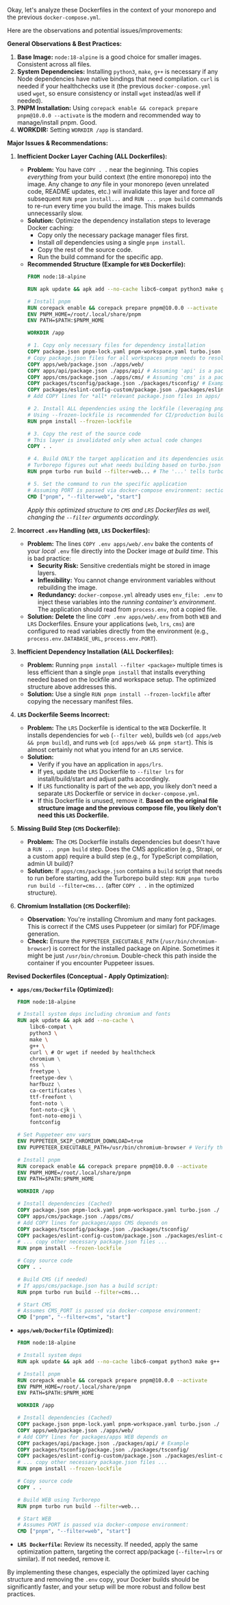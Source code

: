 Okay, let's analyze these Dockerfiles in the context of your monorepo and the previous `docker-compose.yml`.

Here are the observations and potential issues/improvements:

**General Observations & Best Practices:**

1.  **Base Image:** `node:18-alpine` is a good choice for smaller images. Consistent across all files.
2.  **System Dependencies:** Installing `python3`, `make`, `g++` is necessary if any Node dependencies have native bindings that need compilation. `curl` is needed if your healthchecks use it (the previous `docker-compose.yml` used `wget`, so ensure consistency or install `wget` instead/as well if needed).
3.  **PNPM Installation:** Using `corepack enable && corepack prepare pnpm@10.0.0 --activate` is the modern and recommended way to manage/install pnpm. Good.
4.  **WORKDIR:** Setting `WORKDIR /app` is standard.

**Major Issues & Recommendations:**

1.  **Inefficient Docker Layer Caching (ALL Dockerfiles):**
    *   **Problem:** You have `COPY . .` near the beginning. This copies *everything* from your build context (the entire monorepo) into the image. Any change to *any* file in your monorepo (even unrelated code, README updates, etc.) will invalidate this layer and force *all* subsequent `RUN pnpm install...` and `RUN ... pnpm build` commands to re-run every time you build the image. This makes builds unnecessarily slow.
    *   **Solution:** Optimize the dependency installation steps to leverage Docker caching:
        *   Copy only the necessary package manager files first.
        *   Install *all* dependencies using a single `pnpm install`.
        *   Copy the rest of the source code.
        *   Run the build command for the specific app.
    *   **Recommended Structure (Example for `WEB` Dockerfile):**
        ```dockerfile
        FROM node:18-alpine

        RUN apk update && apk add --no-cache libc6-compat python3 make g++ curl # or wget

        # Install pnpm
        RUN corepack enable && corepack prepare pnpm@10.0.0 --activate
        ENV PNPM_HOME=/root/.local/share/pnpm
        ENV PATH=$PATH:$PNPM_HOME

        WORKDIR /app

        # 1. Copy only necessary files for dependency installation
        COPY package.json pnpm-lock.yaml pnpm-workspace.yaml turbo.json ./
        # Copy package.json files for all workspaces pnpm needs to resolve dependencies
        COPY apps/web/package.json ./apps/web/
        COPY apps/api/package.json ./apps/api/ # Assuming 'api' is a package/app 'web' depends on
        COPY apps/cms/package.json ./apps/cms/ # Assuming 'cms' is a package/app 'web' depends on
        COPY packages/tsconfig/package.json ./packages/tsconfig/ # Example package
        COPY packages/eslint-config-custom/package.json ./packages/eslint-config-custom/ # Example package
        # Add COPY lines for *all* relevant package.json files in apps/ and packages/

        # 2. Install ALL dependencies using the lockfile (leveraging pnpm workspace protocol)
        # Using --frozen-lockfile is recommended for CI/production builds
        RUN pnpm install --frozen-lockfile

        # 3. Copy the rest of the source code
        # This layer is invalidated only when actual code changes
        COPY . .

        # 4. Build ONLY the target application and its dependencies using Turborepo
        # Turborepo figures out what needs building based on turbo.json and code changes
        RUN pnpm turbo run build --filter=web... # The '...' tells turbo to include dependencies

        # 5. Set the command to run the specific application
        # Assuming PORT is passed via docker-compose environment: section
        CMD ["pnpm", "--filter=web", "start"]
        ```
        *Apply this optimized structure to `CMS` and `LRS` Dockerfiles as well, changing the `--filter` arguments accordingly.*

2.  **Incorrect `.env` Handling (`WEB`, `LRS` Dockerfiles):**
    *   **Problem:** The lines `COPY .env apps/web/.env` bake the contents of your *local* `.env` file directly into the Docker image *at build time*. This is bad practice:
        *   **Security Risk:** Sensitive credentials might be stored in image layers.
        *   **Inflexibility:** You cannot change environment variables without rebuilding the image.
        *   **Redundancy:** `docker-compose.yml` already uses `env_file: .env` to inject these variables into the *running container's environment*. The application should read from `process.env`, not a copied file.
    *   **Solution:** **Delete** the line `COPY .env apps/web/.env` from both `WEB` and `LRS` Dockerfiles. Ensure your applications (`web`, `lrs`, `cms`) are configured to read variables directly from the environment (e.g., `process.env.DATABASE_URL`, `process.env.PORT`).

3.  **Inefficient Dependency Installation (ALL Dockerfiles):**
    *   **Problem:** Running `pnpm install --filter <package>` multiple times is less efficient than a single `pnpm install` that installs everything needed based on the lockfile and workspace setup. The optimized structure above addresses this.
    *   **Solution:** Use a single `RUN pnpm install --frozen-lockfile` after copying the necessary manifest files.

4.  **`LRS` Dockerfile Seems Incorrect:**
    *   **Problem:** The `LRS` Dockerfile is identical to the `WEB` Dockerfile. It installs dependencies for `web` (`--filter web`), builds `web` (`cd apps/web && pnpm build`), and runs `web` (`cd apps/web && pnpm start`). This is almost certainly not what you intend for an `LRS` service.
    *   **Solution:**
        *   Verify if you have an application in `apps/lrs`.
        *   If yes, update the `LRS` Dockerfile to `--filter lrs` for install/build/start and adjust paths accordingly.
        *   If `LRS` functionality is part of the `web` app, you likely don't need a separate `LRS` Dockerfile or service in `docker-compose.yml`.
        *   If this Dockerfile is unused, remove it. **Based on the original file structure image and the previous compose file, you likely don't need this `LRS` Dockerfile.**

5.  **Missing Build Step (`CMS` Dockerfile):**
    *   **Problem:** The `CMS` Dockerfile installs dependencies but doesn't have a `RUN ... pnpm build` step. Does the CMS application (e.g., Strapi, or a custom app) require a build step (e.g., for TypeScript compilation, admin UI build)?
    *   **Solution:** If `apps/cms/package.json` contains a `build` script that needs to run before starting, add the Turborepo build step: `RUN pnpm turbo run build --filter=cms...` (after `COPY . .` in the optimized structure).

6.  **Chromium Installation (`CMS` Dockerfile):**
    *   **Observation:** You're installing Chromium and many font packages. This is correct if the CMS uses Puppeteer (or similar) for PDF/image generation.
    *   **Check:** Ensure the `PUPPETEER_EXECUTABLE_PATH` (`/usr/bin/chromium-browser`) is correct for the installed package on Alpine. Sometimes it might be just `/usr/bin/chromium`. Double-check this path inside the container if you encounter Puppeteer issues.

**Revised Dockerfiles (Conceptual - Apply Optimization):**

*   **`apps/cms/Dockerfile` (Optimized):**
    ```dockerfile
    FROM node:18-alpine

    # Install system deps including chromium and fonts
    RUN apk update && apk add --no-cache \
        libc6-compat \
        python3 \
        make \
        g++ \
        curl \ # Or wget if needed by healthcheck
        chromium \
        nss \
        freetype \
        freetype-dev \
        harfbuzz \
        ca-certificates \
        ttf-freefont \
        font-noto \
        font-noto-cjk \
        font-noto-emoji \
        fontconfig

    # Set Puppeteer env vars
    ENV PUPPETEER_SKIP_CHROMIUM_DOWNLOAD=true
    ENV PUPPETEER_EXECUTABLE_PATH=/usr/bin/chromium-browser # Verify this path

    # Install pnpm
    RUN corepack enable && corepack prepare pnpm@10.0.0 --activate
    ENV PNPM_HOME=/root/.local/share/pnpm
    ENV PATH=$PATH:$PNPM_HOME

    WORKDIR /app

    # Install dependencies (Cached)
    COPY package.json pnpm-lock.yaml pnpm-workspace.yaml turbo.json ./
    COPY apps/cms/package.json ./apps/cms/
    # Add COPY lines for packages/apps CMS depends on
    COPY packages/tsconfig/package.json ./packages/tsconfig/
    COPY packages/eslint-config-custom/package.json ./packages/eslint-config-custom/
    # ... copy other necessary package.json files ...
    RUN pnpm install --frozen-lockfile

    # Copy source code
    COPY . .

    # Build CMS (if needed)
    # If apps/cms/package.json has a build script:
    RUN pnpm turbo run build --filter=cms...

    # Start CMS
    # Assumes CMS_PORT is passed via docker-compose environment:
    CMD ["pnpm", "--filter=cms", "start"]
    ```

*   **`apps/web/Dockerfile` (Optimized):**
    ```dockerfile
    FROM node:18-alpine

    # Install system deps
    RUN apk update && apk add --no-cache libc6-compat python3 make g++ curl # or wget

    # Install pnpm
    RUN corepack enable && corepack prepare pnpm@10.0.0 --activate
    ENV PNPM_HOME=/root/.local/share/pnpm
    ENV PATH=$PATH:$PNPM_HOME

    WORKDIR /app

    # Install dependencies (Cached)
    COPY package.json pnpm-lock.yaml pnpm-workspace.yaml turbo.json ./
    COPY apps/web/package.json ./apps/web/
    # Add COPY lines for packages/apps WEB depends on
    COPY packages/api/package.json ./packages/api/ # Example
    COPY packages/tsconfig/package.json ./packages/tsconfig/
    COPY packages/eslint-config-custom/package.json ./packages/eslint-config-custom/
    # ... copy other necessary package.json files ...
    RUN pnpm install --frozen-lockfile

    # Copy source code
    COPY . .

    # Build WEB using Turborepo
    RUN pnpm turbo run build --filter=web...

    # Start WEB
    # Assumes PORT is passed via docker-compose environment:
    CMD ["pnpm", "--filter=web", "start"]
    ```

*   **`LRS Dockerfile`:** Review its necessity. If needed, apply the same optimization pattern, targeting the correct app/package (`--filter=lrs` or similar). If not needed, remove it.

By implementing these changes, especially the optimized layer caching structure and removing the `.env` copy, your Docker builds should be significantly faster, and your setup will be more robust and follow best practices.